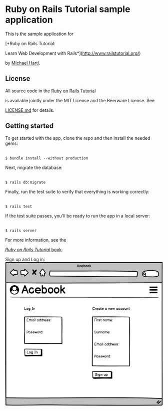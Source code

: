 # Ruby on Rails Tutorial sample application



This is the sample application for

[*Ruby on Rails Tutorial:

Learn Web Development with Rails*](http://www.railstutorial.org/)

by [Michael Hartl](http://www.michaelhartl.com/).



## License



All source code in the [Ruby on Rails Tutorial](http://railstutorial.org/)

is available jointly under the MIT License and the Beerware License. See

[LICENSE.md](LICENSE.md) for details.



## Getting started



To get started with the app, clone the repo and then install the needed gems:



```

$ bundle install --without production

```



Next, migrate the database:



```

$ rails db:migrate

```



Finally, run the test suite to verify that everything is working correctly:



```

$ rails test

```



If the test suite passes, you'll be ready to run the app in a local server:



```

$ rails server

```



For more information, see the

[*Ruby on Rails Tutorial* book](http://www.railstutorial.org/book).


Sign up and Log in:
![signup/login](https://github.com/marshall159/twitter-clone/blob/master/Signup-login.png "signup/login")
